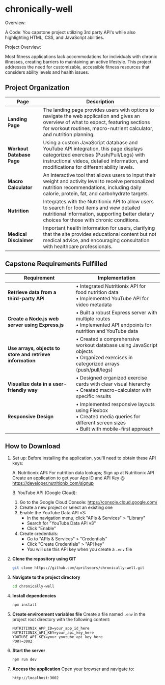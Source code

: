 # chronically-well

Overview:

A Code: You capstone project utilizing 3rd party API's while also highlighting HTML, CSS, and JavaScript abilities.

Project Overview:

Most fitness applications lack accommodations for individuals with chronic illnesses, creating barriers to maintaining an active lifestyle. This project addresses the need for customizable, accessible fitness resources that considers ability levels and health issues.


## Project Organization


| Page | Description |
|------|-------------|
| **Landing Page** | The landing page provides users with options to navigate the web application and gives an overview of what to expect, featuring sections for workout routines, macro-nutrient calculator, and nutrition planning. |
| **Workout Database Page** | Using a custom JavaScript database and YouTube API integration, this page displays categorized exercises (Push/Pull/Legs) with instructional videos, detailed information, and modifications for different ability levels. |
| **Macro Calculator** | An interactive tool that allows users to input their weight and activity level to receive personalized nutrition recommendations, including daily calorie, protein, fat, and carbohydrate targets. |
| **Nutrition** | Integrates with the Nutritionix API to allow users to search for food items and view detailed nutritional information, supporting better dietary choices for those with chronic conditions. |
| **Medical Disclaimer** | Important health information for users, clarifying that the site provides educational content but not medical advice, and encouraging consultation with healthcare professionals. |



## Capstone Requirements Fulfilled


| Requirement | Implementation |
|-------------|----------------|
| **Retrieve data from a third-party API** | • Integrated Nutritionix API for food nutrition data<br>• Implemented YouTube API for video metadata |
| **Create a Node.js web server using Express.js** | • Built a robust Express server with multiple routes<br>• Implemented API endpoints for nutrition and YouTube data |
| **Use arrays, objects to store and retrieve information** | • Created a comprehensive workout database using JavaScript objects<br>• Organized exercises in categorized arrays (push/pull/legs) |
| **Visualize data in a user-friendly way** | • Designed organized exercise cards with clear visual hierarchy<br>• Created macro-calculator with specific results |
| **Responsive Design** | • Implemented responsive layouts using Flexbox<br>• Created media queries for different screen sizes<br>• Built with mobile-first approach |


## How to Download
1. Set up: Before installing the application, you'll need to obtain these API keys:

    A. Nutritionix API: For nutrition data lookups; Sign up at Nutritionix API
    Create an application to get your App ID and API Key @ https://developer.nutritionix.com/signup

    B. YouTube API (Google Cloud): 
      1. Go to the Google Cloud Console: https://console.cloud.google.com/
      2. Create a new project or select an existing one
      3. Enable the YouTube Data API v3:
         - In the navigation menu, click "APIs & Services" > "Library"
         - Search for "YouTube Data API v3"
         - Click "Enable"
      4. Create credentials:
         - Go to "APIs & Services" > "Credentials"
         - Click "Create Credentials" > "API key"
         - You will use this API key when you create a `.env` file

2. **Clone the repository using GIT**
   ```bash
   git clone https://github.com/aprilsears/chronically-well.git
   ```

3. **Navigate to the project directory**
   ```bash
   cd chronically-well
   ```

4. **Install dependencies**
   ```bash
   npm install
   ```
5. **Create environment variables file**
   Create a file named `.env` in the project root directory with the following content:

   ```env
   NUTRITIONIX_APP_ID=your_app_id_here
   NUTRITIONIX_API_KEY=your_api_key_here
   YOUTUBE_API_KEY=your_youtube_api_key_here
   PORT=3002
   ```

6. **Start the server**
   ```bash
   npm run dev
   ```

7. **Access the application**
   Open your browser and navigate to:
   ```bash
   http://localhost:3002
   ```